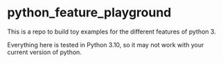 # python_feature_playground
This is a repo to build toy examples for the different features of python 3.

Everything here is tested in Python 3.10, so it may not work with your current version of python.


